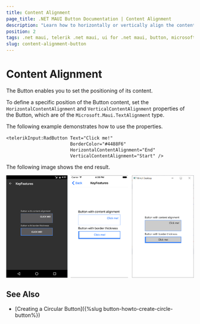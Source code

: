 ```yaml
---
title: Content Alignment
page_title: .NET MAUI Button Documentation | Content Alignment
description: "Learn how to horizontally or vertically align the content of the Telerik Button for .NET MAUI."
position: 2
tags: .net maui, telerik .net maui, ui for .net maui, button, microsoft .net maui
slug: content-alignment-button
---
```


# Content Alignment

The Button enables you to set the positioning of its content.

To define a specific position of the Button content, set the `HorizontalContentAlignment` and `VerticalContentAlignment` properties of the Button, which are of the `Microsoft.Maui.TextAlignment` type.

The following example demonstrates how to use the properties.

```XAML
<telerikInput:RadButton Text="Click me!"  
                        BorderColor="#4488F6"
                        HorizontalContentAlignment="End"
                        VerticalContentAlignment="Start" />
```

The following image shows the end result.

![Button Key Features Example](images/button-key-features.png)

## See Also

- [Creating a Circular Button]({%slug button-howto-create-circle-button%})
